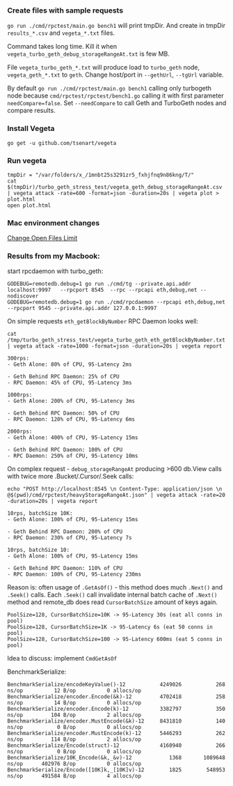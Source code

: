 
### Create files with sample requests
`go run ./cmd/rpctest/main.go bench1` will print tmpDir. 
And create in tmpDir `results_*.csv` and `vegeta_*.txt` files. 

Command takes long time. Kill it when `vegeta_turbo_geth_debug_storageRangeAt.txt` is few MB. 

File `vegeta_turbo_geth_*.txt` will produce load to `turbo_geth` node, `vegeta_geth_*.txt` to `geth`.
Change host/port in `--gethUrl`, `--tgUrl` variable. 

By default `go run ./cmd/rpctest/main.go bench1` calling only turbogeth node 
because `cmd/rpctest/rpctest/bench1.go` calling it with first parameter `needCompare=false`.
Set `--needCompare` to call Geth and TurboGeth nodes and compare results.   

### Install Vegeta
```
go get -u github.com/tsenart/vegeta
```

### Run vegeta
``` 
tmpDir = "/var/folders/x_/1mnbt25s3291zr5_fxhjfnq9n86kng/T/"
cat $(tmpDir)/turbo_geth_stress_test/vegeta_geth_debug_storageRangeAt.csv | vegeta attack -rate=600 -format=json -duration=20s | vegeta plot > plot.html
open plot.html
```

### Mac environment changes
[Change Open Files Limit](https://gist.github.com/tombigel/d503800a282fcadbee14b537735d202c)


### Results from my Macbook:
start rpcdaemon with turbo_geth: 
```
GODEBUG=remotedb.debug=1 go run ./cmd/tg --private.api.addr localhost:9997   --rpcport 8545  --rpc --rpcapi eth,debug,net --nodiscover
GODEBUG=remotedb.debug=1 go run ./cmd/rpcdaemon --rpcapi eth,debug,net --rpcport 9545 --private.api.addr 127.0.0.1:9997
```

On simple requests `eth_getBlockByNumber` RPC Daemon looks well:  
```
cat /tmp/turbo_geth_stress_test/vegeta_turbo_geth_eth_getBlockByNumber.txt | vegeta attack -rate=1000 -format=json -duration=20s | vegeta report

300rps: 
- Geth Alone: 80% of CPU, 95-Latency 2ms

- Geth Behind RPC Daemon: 25% of CPU
- RPC Daemon: 45% of CPU, 95-Latency 3ms

1000rps: 
- Geth Alone: 200% of CPU, 95-Latency 3ms

- Geth Behind RPC Daemon: 50% of CPU
- RPC Daemon: 120% of CPU, 95-Latency 6ms

2000rps: 
- Geth Alone: 400% of CPU, 95-Latency 15ms

- Geth Behind RPC Daemon: 100% of CPU
- RPC Daemon: 250% of CPU, 95-Latency 10ms

```

On complex request - `debug_storageRangeAt` producing >600 db.View calls with twice more .Bucket/.Cursor/.Seek calls:
```
echo "POST http://localhost:8545 \n Content-Type: application/json \n @$(pwd)/cmd/rpctest/heavyStorageRangeAt.json" | vegeta attack -rate=20 -duration=20s | vegeta report

10rps, batchSize 10K:
- Geth Alone: 100% of CPU, 95-Latency 15ms 

- Geth Behind RPC Daemon: 200% of CPU
- RPC Daemon: 230% of CPU, 95-Latency 7s

10rps, batchSize 10:
- Geth Alone: 100% of CPU, 95-Latency 15ms 

- Geth Behind RPC Daemon: 110% of CPU
- RPC Daemon: 100% of CPU, 95-Latency 230ms
```

Reason is: often usage of `.GetAsOf()` - this method does much `.Next()` and `.Seek()` calls. 
Each `.Seek()` call invalidate internal batch cache of `.Next()` method and remote_db does read `CursorBatchSize` amount of keys again.

```
PoolSize=128, CursorBatchSize=10K -> 95-Latency 30s (eat all conns in pool)
PoolSize=128, CursorBatchSize=1K -> 95-Latency 6s (eat 50 conns in pool)
PoolSize=128, CursorBatchSize=100 -> 95-Latency 600ms (eat 5 conns in pool)
```

Idea to discuss: implement `CmdGetAsOf`  

BenchmarkSerialize: 
```
BenchmarkSerialize/encodeKeyValue()-12         	 4249026	       268 ns/op	      12 B/op	       0 allocs/op
BenchmarkSerialize/encoder.Encode(&k)-12       	 4702418	       258 ns/op	      14 B/op	       0 allocs/op
BenchmarkSerialize/encoder.Encode(k)-12        	 3382797	       350 ns/op	     104 B/op	       2 allocs/op
BenchmarkSerialize/encoder.MustEncode(&k)-12   	 8431810	       140 ns/op	       0 B/op	       0 allocs/op
BenchmarkSerialize/encoder.MustEncode(k)-12    	 5446293	       262 ns/op	     114 B/op	       2 allocs/op
BenchmarkSerialize/Encode(struct)-12           	 4160940	       266 ns/op	       0 B/op	       0 allocs/op
BenchmarkSerialize/10K_Encode(&k,_&v)-12       	    1368	   1089648 ns/op	  402976 B/op	       0 allocs/op
BenchmarkSerialize/Encode([10K]k,_[10K]v)-12   	    1825	    548953 ns/op	  491584 B/op	       4 allocs/op
```


